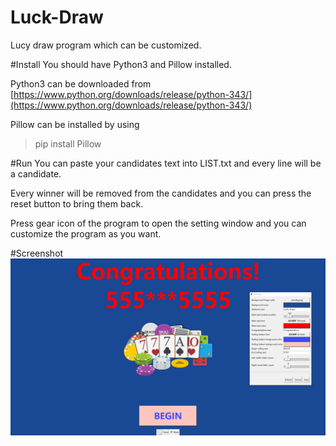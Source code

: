 # Luck-Draw
Lucy draw program which can be customized.

#Install
You should have Python3 and Pillow installed.

Python3 can be downloaded from
[https://www.python.org/downloads/release/python-343/](https://www.python.org/downloads/release/python-343/)

Pillow can be installed by using
> pip install Pillow

#Run
You can paste your candidates text into LIST.txt and every line will be a candidate.

Every winner will be removed from the candidates and you can press the reset button to bring them back.

Press gear icon of the program to open the setting window and you can customize the program as you want.

#Screenshot
![](https://github.com/SuperWangKai/Luck-Draw/blob/master/screenshot.png)